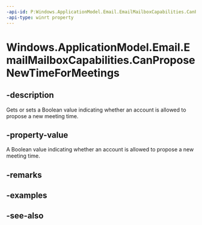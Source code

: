 ----api-id: P:Windows.ApplicationModel.Email.EmailMailboxCapabilities.CanProposeNewTimeForMeetings
-api-type: winrt property
---<!-- Property syntaxpublic bool CanProposeNewTimeForMeetings { get;  set; }--># Windows.ApplicationModel.Email.EmailMailboxCapabilities.CanProposeNewTimeForMeetings## -descriptionGets or sets a Boolean value indicating whether an account is allowed to propose a new meeting time.## -property-valueA Boolean value indicating whether an account is allowed to propose a new meeting time.## -remarks## -examples## -see-also